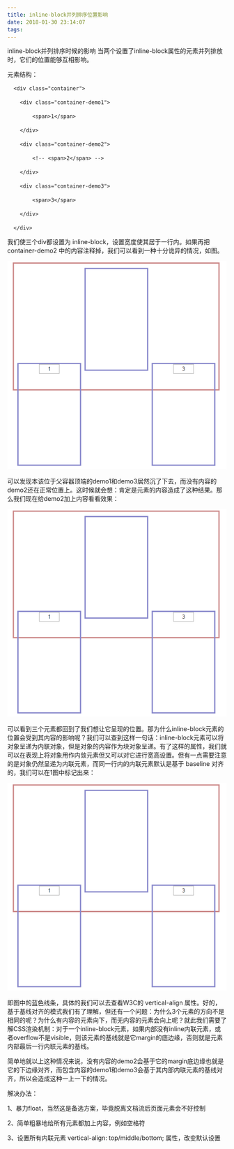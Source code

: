```yaml
---
title: inline-block并列排序位置影响
date: 2018-01-30 23:14:07
tags:
---
```

inline-block并列排序时候的影响
当两个设置了inline-block属性的元素并列排放时，它们的位置能够互相影响。

元素结构：

      <div class="container">
    
        <div class="container-demo1">
    
            <span>1</span>
    
        </div>
    
        <div class="container-demo2">
    
            <!-- <span>2</span> -->
    
        </div>
    
        <div class="container-demo3">
    
            <span>3</span>
    
        </div>
    
      </div>

我们使三个div都设置为 inline-block，设置宽度使其居于一行内。如果再把 container-demo2 中的内容注释掉，我们可以看到一种十分诡异的情况，如图。

 ![1](../image/inline-block并列排序位置影响/1.png)

可以发现本该位于父容器顶端的demo1和demo3居然沉了下去，而没有内容的demo2还在正常位置上。这时候就会想：肯定是元素的内容造成了这种结果。那么我们现在给demo2加上内容看看效果：

 ![1](../image/inline-block并列排序位置影响/1.png)

可以看到三个元素都回到了我们想让它呈现的位置。那为什么inline-block元素的位置会受到其内容的影响呢？我们可以查到这样一句话：inline-block元素可以将对象呈递为内联对象，但是对象的内容作为块对象呈递。有了这样的属性，我们就可以在表现上将对象用作内敛元素但又可以对它进行宽高设置。但有一点需要注意的是对象仍然呈递为内联元素，而同一行内的内联元素默认是基于 baseline 对齐的，我们可以在1图中标记出来：

 ![1](../image/inline-block并列排序位置影响/1.png)

即图中的蓝色线条，具体的我们可以去查看W3C的 vertical-align 属性。好的，基于基线对齐的模式我们有了理解，但还有一个问题：为什么3个元素的方向不是相同的呢？为什么有内容的元素向下，而无内容的元素会向上呢？就此我们需要了解CSS渲染机制：对于一个inline-block元素，如果内部没有inline内联元素，或者overflow不是visible，则该元素的基线就是它margin的底边缘，否则就是元素内部最后一行内联元素的基线。

简单地就以上这种情况来说，没有内容的demo2会基于它的margin底边缘也就是它的下边缘对齐，而包含内容的demo1和demo3会基于其内部内联元素的基线对齐，所以会造成这种一上一下的情况。

解决办法：

1、暴力float，当然这是备选方案，毕竟脱离文档流后页面元素会不好控制

2、简单粗暴地给所有元素都加上内容，例如空格符

3、设置所有内联元素 vertical-align: top/middle/bottom; 属性，改变默认设置

